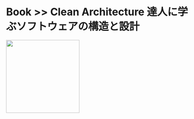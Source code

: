# Book >> Clean Architecture 達人に学ぶソフトウェアの構造と設計

<img src="https://cover.openbd.jp/9784048930659.jpg" style="width: 200px"/>